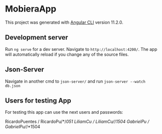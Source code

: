 # MobieraApp

This project was generated with [Angular CLI](https://github.com/angular/angular-cli) version 11.2.0.

## Development server

Run `ng serve` for a dev server. Navigate to `http://localhost:4200/`. The app will automatically reload if you change any of the source files.

## Json-Server

Navigate in another cmd to `json-server/` and run `json-server --watch db.json`


## Users for testing App

For testing this app can use the next users and passwords:

RicardoPuentes / RicardoPu/*/*051
LiliamCu / LiliamCu/*/*1504
GabrielPu / GabrielPu/*/*1504
